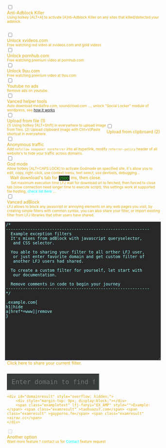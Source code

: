 
<div id="lfj_option" style=" color: #dfab0e;">

  <div id="COUNTRYOPTION" class="privatelfj" style="margin: 0 auto; display: block; margin-bottom: 10px; margin-top: 20px; padding-bottom: 17px;display:none;" lfj-fanyi="COUNTRYOPTION"></div>

  <div class="privatelfj" style="margin: 0 auto; display: block; margin-bottom: 10px; margin-top: 20px; padding-bottom: 17px;"><div class="pretty p-switch p-fill"><input type="checkbox" id="antiadblock" /><div class="state"><label  lfj-fanyi="ANTIADBLOCK">Anti-Adblock Killer</label></div></div>
  <small lfj-fanyi="ANTIADBLOCK_E">Using hotkey [ALT+A] to activate [A]nti-Adblock Killer on any sites that killed/detected your adblock.</small></div>

  <div class="optionlfj privatelfj"><div class="pretty p-switch p-fill"><input type="checkbox" id="xvideosxnxx" /><div class="state"><label  lfj-fanyi="XVIDEO_UNLOCK">Unlock xvideos.com</label></div></div>
  <small  lfj-fanyi="XVIDEO_UNLOCK_E">Free watching red video at xvideos.com and gold videos </small></div>

  <div class="optionlfj privatelfj"><div class="pretty p-switch p-fill"><input type="checkbox" id="pornhubpremium" /><div class="state"><label lfj-fanyi="PORNHUB_UNLOCK">Unlock pornhub.com</label></div></div>
  <small lfj-fanyi="PORNHUB_UNLOCK_E">Free watching premium video at pornhub.com</small></div>
  
  <div class="optionlfj privatelfj"  id="uu9com"><div class="pretty p-switch p-fill"><input  onclick="window.open('https://bbs.lfj.io/index.php?threads/%E8%A7%A3%E9%94%819uu%E7%BD%91%E7%AB%99.2/','_blank')" readonly type="checkbox" id="niceuu" /><input style="display:none;" type="checkbox" id="nineuu" /><div class="state"><label class="NeedPerfer" lfj-fanyi="UNLOCK_9UU">Unlock 9uu.com</label></div></div>
  <small lfj-fanyi="UNLOCK_9UU_E" >Free watching premium video at 9uu.com</small></div>


  <div class="optionlfj privatelfj"><div class="pretty p-switch p-fill"><input type="checkbox"  id="youtubeads" /><div class="state"><label lfj-fanyi="UNLOCK_YOUTUBE">Youtube no ads</label></div></div>
  <small lfj-fanyi="UNLOCK_YOUTUBE_E">Remove ads on youtube.</small></div>


  <div class="optionlfj privatelfj"><div class="pretty p-switch p-fill"><input type="checkbox"  id="abpvnHelper" /><div class="state"><label lfj-fanyi="VANCED_HELPER">Vanced helper tools</label></div></div>
  <small  lfj-fanyi="VANCED_HELPER_E">Auto download mediafire.com, soundcloud.com ..., unlock "Social Locker" module of wordpress, see <a href="///lfj.io/template/images/Social-Locker.png" target="_blank">how it works</a>  </small>
  </div>


  <div class="optionlfj privatelfj" ><div class="pretty p-switch p-fill"><input type="checkbox"  id="hotUpload" /><div class="state"><label lfj-fanyi="HOTUPLOAD_U">Upload from file (1)</label></div></div><div class="pretty p-switch p-fill" style="float: right;"><input type="checkbox"  id="pasteUpload" /><div class="state"><label lfj-fanyi="CLIPBROAD_U">Upload from clipbroard (2)</label></div></div>
  <small  lfj-fanyi="HOTUPLOAD_U_E"  style="text-align: start;">(1) Using hotkey [ALT+Shift] in everywhere to upload image from files. </small>
  <small  lfj-fanyi="CLIPBROAD_U_E"  style="text-align: start;">(2) Upload clipboard image with Ctrl+V/Paste shortcut in everywhere. </small>
  

  </div>

<!--
  <div class="optionlfj privatelfj"><div class="pretty p-switch p-fill"><input type="checkbox"  id="facebookads" /><div class="state"><label lfj-fanyi="UNLOCK_FACEBOOK">Facebook no ads</label></div></div>
  <small lfj-fanyi="UNLOCK_FACEBOOK_E">Remove ads/sponsored on facebook.</small></div>
!--> 
  <div class="optionlfj privatelfj"><div class="pretty p-switch p-fill" style="margin-right:0em;"><input type="checkbox" id="anonymoustraffic" /><div class="state"><label lfj-fanyi="NO_TRAFFIC">Anonymous traffic</label></div></div><span  lfj-fanyi="NO_TRAFFICQ" ></span>
  <small lfj-fanyi="NO_TRAFFIC_E">Add <code>nofollow noopener noreferrer</code> into all hyperlink, modify <code>referrer-policy</code> header of all website's to hide your traffic across domains.</small></div>

  <div class="optionlfj privatelfj"><div class="pretty p-switch p-fill" style="margin-right:0em;"><input type="checkbox" id="godmode" /><div class="state"><label lfj-fanyi="GODMODE">God mode</label></div></div>
  <small lfj-fanyi="GODMODE_E">Allow hotkey [ALT+CAPS LOCK] to activate Godmode on specified site, it's allow you to edit, copy, right-click, use context menu, text select, use devtools, debugging...</small></div>

  <div class="optionlfj privatelfj"><div style="margin-left:10px;"><span  lfj-fanyi="WAITFOR_A">Wait download's tab for </span><input style="width: 35px; vertical-align: middle; text-align: center; background: #252c2a; color: #21df0e; border: unset;" inputmode="numeric" pattern="[0-9]*" type="text" id="setwait" value="2500"/><span  lfj-fanyi="WAITFOR_B" style="margin-left: 5px;">ms, then close.</span></div>
  <small style="margin-left: 13px;"  lfj-fanyi="WAITFOR_E">Set maximum execution time LFJ wait for download url to fetched, then forced to close tab (slow connection need longer time to execute script), this settings work at supported file hosting, <span style="color:cyan;" onclick="lfi_fetch('work');">check list here</span> ...</small>
  </div>

  <div class="optionlfj privatelfj" id="hidedoslc"><div class="pretty p-switch p-fill" style="margin-right:0em;"><input type="checkbox" id="vancedadblock" /><div class="state"><label  lfj-fanyi="VANCEDADB">Vanced adBlock</label></div></div>
  <small  lfj-fanyi="ADBLOCKCUSTOM">LFJ allows to block any javascript or annoying elements on any web pages you visit, by creating simple filters with common syntax, you can also share your filter, or import existing filter from LFJ libraries that other users have shared.</small>
	 
  <textarea rows="30" cols="73" name="content" spellcheck="false"  class="side_bar" id="vancedadblock_rule" style="background: #282828; color: #a0fdff; margin-left: -7px; margin-top: 14px; max-width: 102%;">/*
-----------------------------------------------------------
  Example exception filters
  It's mixes from adBlock with javascript queryselector, 
   and CSS selector.

  You able to sharing your filter to all orther LFJ user,
   or just enter favorite domain and get custom filter of 
   another LFJ users had shared.

  To create a custom filter for yourself, let start with
   our documentation. 

  Remove comments in code to begin your journey
-----------------------------------------------------------
*/

.example.com{
h1|hide
a[href*=www]|remove
}
</textarea>
<div class="sharearea" onclick="submitdata();"  lfj-fanyi="CLICK_TO_SHARE"> <span>Click here</span> to share your current filter.</div>
  <div class="Input" style="margin-top: 27px;">
    <input type="text" id="input" class="Input-text" placeholder="Enter domain to find filter"  onkeyup="if(event.keyCode === 13) {finddata()}" style="background: #363d3b; color: #94eeff; font-size: 21px; font-family: monospace; padding: 13px;">
    <label for="input" class="Input-label"style="bottom: -20px; float: right; position: absolute; color: #fff73f; font-family: inherit; border-bottom: 2px solid #fcfcfc; font-size: 16px; width: fit-content;"  lfj-fanyi="ENTER_TO">Press `enter` or `send` to search</label>
  </div>
  	
	<div id="domainresult" style="overflow: hidden;">
		<div style="margin-top: 9px; display:block;"></div>
		<span class="exampletext" lfj-fanyi="EX_AMP" style="">Example:</span> <span class="examresult" >taohuazu7.com</span> <span class="examresult" >gayporno.fm</span> <span class="examresult" >airav.cc</span>
	</div>
  </div>



  <div class="optionlfj privatelfj"><div class="pretty p-switch p-fill"><input type="checkbox" disabled /><div class="state"><label lfj-fanyi="ANOTHEROPTION">Another option</label></div></div>
  <small  lfj-fanyi="ANOTHEROPTION_E">Want more feature ? contact us for <p data-js="contacts" style="display: inline; color:cyan" onclick="lfi_fetch('contacts');" lfj-fanyi="CONTACT">Contact</p> feature request</small></div>

</div>
